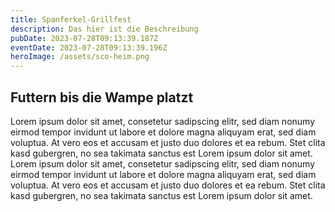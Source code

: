 ```yaml
---
title: Spanferkel-Grillfest
description: Das hier ist die Beschreibung
pubDate: 2023-07-28T09:13:39.187Z
eventDate: 2023-07-28T09:13:39.196Z
heroImage: /assets/sco-heim.png
---
```

## F﻿uttern bis die Wampe platzt

Lorem ipsum dolor sit amet, consetetur sadipscing elitr, sed diam nonumy eirmod tempor invidunt ut labore et dolore magna aliquyam erat, sed diam voluptua. At vero eos et accusam et justo duo dolores et ea rebum. Stet clita kasd gubergren, no sea takimata sanctus est Lorem ipsum dolor sit amet. Lorem ipsum dolor sit amet, consetetur sadipscing elitr, sed diam nonumy eirmod tempor invidunt ut labore et dolore magna aliquyam erat, sed diam voluptua. At vero eos et accusam et justo duo dolores et ea rebum. Stet clita kasd gubergren, no sea takimata sanctus est Lorem ipsum dolor sit amet.